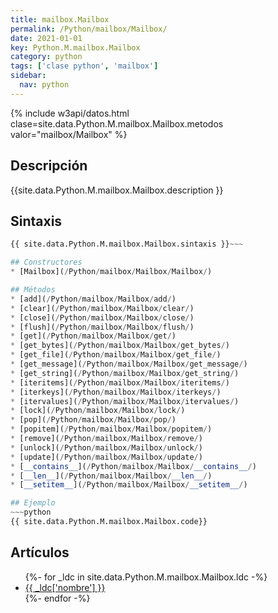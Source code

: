 ```yaml
---
title: mailbox.Mailbox
permalink: /Python/mailbox/Mailbox/
date: 2021-01-01
key: Python.M.mailbox.Mailbox
category: python
tags: ['clase python', 'mailbox']
sidebar: 
  nav: python
---
```


{% include w3api/datos.html clase=site.data.Python.M.mailbox.Mailbox.metodos valor="mailbox/Mailbox" %}

## Descripción
{{site.data.Python.M.mailbox.Mailbox.description }}

## Sintaxis
~~~python
{{ site.data.Python.M.mailbox.Mailbox.sintaxis }}~~~

## Constructores
* [Mailbox](/Python/mailbox/Mailbox/Mailbox/)

## Métodos
* [add](/Python/mailbox/Mailbox/add/)
* [clear](/Python/mailbox/Mailbox/clear/)
* [close](/Python/mailbox/Mailbox/close/)
* [flush](/Python/mailbox/Mailbox/flush/)
* [get](/Python/mailbox/Mailbox/get/)
* [get_bytes](/Python/mailbox/Mailbox/get_bytes/)
* [get_file](/Python/mailbox/Mailbox/get_file/)
* [get_message](/Python/mailbox/Mailbox/get_message/)
* [get_string](/Python/mailbox/Mailbox/get_string/)
* [iteritems](/Python/mailbox/Mailbox/iteritems/)
* [iterkeys](/Python/mailbox/Mailbox/iterkeys/)
* [itervalues](/Python/mailbox/Mailbox/itervalues/)
* [lock](/Python/mailbox/Mailbox/lock/)
* [pop](/Python/mailbox/Mailbox/pop/)
* [popitem](/Python/mailbox/Mailbox/popitem/)
* [remove](/Python/mailbox/Mailbox/remove/)
* [unlock](/Python/mailbox/Mailbox/unlock/)
* [update](/Python/mailbox/Mailbox/update/)
* [__contains__](/Python/mailbox/Mailbox/__contains__/)
* [__len__](/Python/mailbox/Mailbox/__len__/)
* [__setitem__](/Python/mailbox/Mailbox/__setitem__/)

## Ejemplo
~~~python
{{ site.data.Python.M.mailbox.Mailbox.code}}
~~~

## Artículos
<ul>
{%- for _ldc in site.data.Python.M.mailbox.Mailbox.ldc -%}
   <li>
       <a href="{{_ldc['url'] }}">{{ _ldc['nombre'] }}</a>
   </li>
{%- endfor -%}
</ul>

